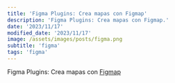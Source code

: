 ```yaml
---
title: 'Figma Plugins: Crea mapas con Figmap'
description: 'Figma Plugins: Crea mapas con Figmap.'
date: '2023/11/17'
modified_date: '2023/11/17'
image: /assets/images/posts/figma.png
subtitle: 'figma'
tags: 'figma'
---
```


Figma Plugins: Crea mapas con [Figmap](https://www.figma.com/community/plugin/937760472566581732/figmap)
